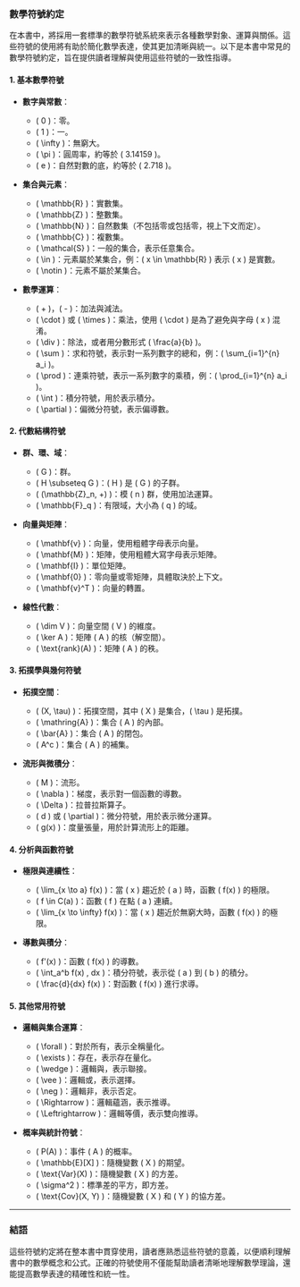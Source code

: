 ### 數學符號約定

在本書中，將採用一套標準的數學符號系統來表示各種數學對象、運算與關係。這些符號的使用將有助於簡化數學表達，使其更加清晰與統一。以下是本書中常見的數學符號約定，旨在提供讀者理解與使用這些符號的一致性指導。

#### **1. 基本數學符號**
- **數字與常數**：
  - \( 0 \)：零。
  - \( 1 \)：一。
  - \( \infty \)：無窮大。
  - \( \pi \)：圓周率，約等於 \( 3.14159 \)。
  - \( e \)：自然對數的底，約等於 \( 2.718 \)。

- **集合與元素**：
  - \( \mathbb{R} \)：實數集。
  - \( \mathbb{Z} \)：整數集。
  - \( \mathbb{N} \)：自然數集（不包括零或包括零，視上下文而定）。
  - \( \mathbb{C} \)：複數集。
  - \( \mathcal{S} \)：一般的集合，表示任意集合。
  - \( \in \)：元素屬於某集合，例：\( x \in \mathbb{R} \) 表示 \( x \) 是實數。
  - \( \notin \)：元素不屬於某集合。

- **數學運算**：
  - \( + \)，\( - \)：加法與減法。
  - \( \cdot \) 或 \( \times \)：乘法，使用 \( \cdot \) 是為了避免與字母 \( x \) 混淆。
  - \( \div \)：除法，或者用分數形式 \( \frac{a}{b} \)。
  - \( \sum \)：求和符號，表示對一系列數字的總和，例：\( \sum_{i=1}^{n} a_i \)。
  - \( \prod \)：連乘符號，表示一系列數字的乘積，例：\( \prod_{i=1}^{n} a_i \)。
  - \( \int \)：積分符號，用於表示積分。
  - \( \partial \)：偏微分符號，表示偏導數。

#### **2. 代數結構符號**
- **群、環、域**：
  - \( G \)：群。
  - \( H \subseteq G \)：\( H \) 是 \( G \) 的子群。
  - \( (\mathbb{Z}_n, +) \)：模 \( n \) 群，使用加法運算。
  - \( \mathbb{F}_q \)：有限域，大小為 \( q \) 的域。

- **向量與矩陣**：
  - \( \mathbf{v} \)：向量，使用粗體字母表示向量。
  - \( \mathbf{M} \)：矩陣，使用粗體大寫字母表示矩陣。
  - \( \mathbf{I} \)：單位矩陣。
  - \( \mathbf{0} \)：零向量或零矩陣，具體取決於上下文。
  - \( \mathbf{v}^T \)：向量的轉置。

- **線性代數**：
  - \( \dim V \)：向量空間 \( V \) 的維度。
  - \( \ker A \)：矩陣 \( A \) 的核（解空間）。
  - \( \text{rank}(A) \)：矩陣 \( A \) 的秩。

#### **3. 拓撲學與幾何符號**
- **拓撲空間**：
  - \( (X, \tau) \)：拓撲空間，其中 \( X \) 是集合，\( \tau \) 是拓撲。
  - \( \mathring{A} \)：集合 \( A \) 的內部。
  - \( \bar{A} \)：集合 \( A \) 的閉包。
  - \( A^c \)：集合 \( A \) 的補集。

- **流形與微積分**：
  - \( M \)：流形。
  - \( \nabla \)：梯度，表示對一個函數的導數。
  - \( \Delta \)：拉普拉斯算子。
  - \( d \) 或 \( \partial \)：微分符號，用於表示微分運算。
  - \( g(x) \)：度量張量，用於計算流形上的距離。

#### **4. 分析與函數符號**
- **極限與連續性**：
  - \( \lim_{x \to a} f(x) \)：當 \( x \) 趨近於 \( a \) 時，函數 \( f(x) \) 的極限。
  - \( f \in C(a) \)：函數 \( f \) 在點 \( a \) 連續。
  - \( \lim_{x \to \infty} f(x) \)：當 \( x \) 趨近於無窮大時，函數 \( f(x) \) 的極限。

- **導數與積分**：
  - \( f'(x) \)：函數 \( f(x) \) 的導數。
  - \( \int_a^b f(x) \, dx \)：積分符號，表示從 \( a \) 到 \( b \) 的積分。
  - \( \frac{d}{dx} f(x) \)：對函數 \( f(x) \) 進行求導。

#### **5. 其他常用符號**
- **邏輯與集合運算**：
  - \( \forall \)：對於所有，表示全稱量化。
  - \( \exists \)：存在，表示存在量化。
  - \( \wedge \)：邏輯與，表示聯接。
  - \( \vee \)：邏輯或，表示選擇。
  - \( \neg \)：邏輯非，表示否定。
  - \( \Rightarrow \)：邏輯蘊涵，表示推導。
  - \( \Leftrightarrow \)：邏輯等價，表示雙向推導。

- **概率與統計符號**：
  - \( P(A) \)：事件 \( A \) 的概率。
  - \( \mathbb{E}[X] \)：隨機變數 \( X \) 的期望。
  - \( \text{Var}(X) \)：隨機變數 \( X \) 的方差。
  - \( \sigma^2 \)：標準差的平方，即方差。
  - \( \text{Cov}(X, Y) \)：隨機變數 \( X \) 和 \( Y \) 的協方差。

---

### 結語
這些符號約定將在整本書中貫穿使用，讀者應熟悉這些符號的意義，以便順利理解書中的數學概念和公式。正確的符號使用不僅能幫助讀者清晰地理解數學理論，還能提高數學表達的精確性和統一性。